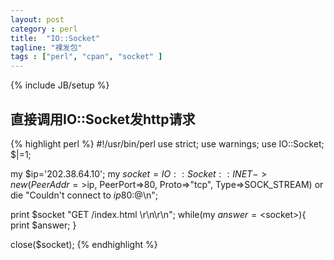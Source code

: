 ```yaml
---
layout: post
category : perl
title:  "IO::Socket"
tagline: "裸发包"
tags : ["perl", "cpan", "socket" ] 
---
```

{% include JB/setup %}

## 直接调用IO::Socket发http请求

{% highlight perl %}
#!/usr/bin/perl
use strict;
use warnings;
use IO::Socket;
$|=1;


my $ip='202.38.64.10';
my $socket=IO::Socket::INET->new(
              PeerAddr=>$ip,
              PeerPort=>80,
              Proto=>"tcp",
              Type=>SOCK_STREAM)
or die "Couldn't connect to $ip 80:$@\n";

print $socket "GET /index.html \r\n\r\n";
while(my $answer=<$socket>){
        print $answer;
}

close($socket);
{% endhighlight %}
